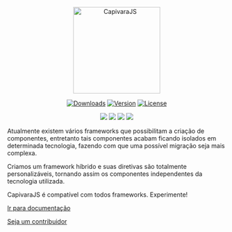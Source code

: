 <p align="center">
    <img  src="https://www.gumga.com.br/blog/wp-content/uploads/2018/01/Ativo-1@4x.png"  alt="CapivaraJS"  width="200px"/>
</p>

<p align="center">
    <a href="https://www.npmjs.com/package/capivarajs"><img src="https://img.shields.io/npm/dm/capivarajs.svg" alt="Downloads"></a>
    <a href="https://www.npmjs.com/package/capivarajs"><img src="https://img.shields.io/npm/v/capivarajs.svg" alt="Version"></a> 
    <a href="https://www.npmjs.com/package/capivarajs"><img src="https://img.shields.io/npm/l/capivarajs.svg" alt="License"></a>
</p>
<p align="center">
    <a href="https://sonarcloud.io/dashboard?id=capivarajs"><img src="https://sonarcloud.io/api/project_badges/measure?project=capivarajs&metric=sqale_rating"></a>
    <a href="https://sonarcloud.io/dashboard?id=capivarajs"><img src="https://sonarcloud.io/api/project_badges/measure?project=capivarajs&metric=coverage"></a>
    <a href="https://sonarcloud.io/dashboard?id=capivarajs"><img src="https://sonarcloud.io/api/project_badges/measure?project=capivarajs&metric=code_smells"></a>
    <a href="https://sonarcloud.io/dashboard?id=capivarajs"><img src="https://sonarcloud.io/api/project_badges/measure?project=capivarajs&metric=bugs"></a>
</p>


Atualmente existem vários frameworks que possibilitam a criação de componentes, entretanto tais componentes acabam ficando isolados em determinada tecnologia, fazendo com que uma possível migração seja mais complexa. 

Criamos um framework híbrido e suas diretivas são totalmente personalizáveis, tornando assim os componentes independentes da tecnologia utilizada.

CapivaraJS é compatível com todos frameworks. Experimente!

[Ir para documentação](https://capivarajs.github.io/)

[Seja um contribuidor][contributing]

[contributing]: https://github.com/CapivaraJS/capivarajs/blob/master/CONTRIBUTING.md
